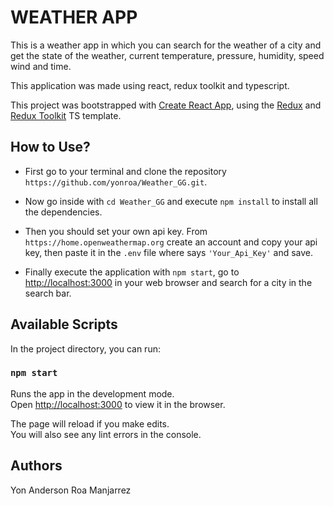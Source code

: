 # WEATHER APP

This is a weather app in which you can search for the weather of a city and get the state of the weather, current temperature, pressure, humidity, speed wind and time.

This application was made using react, redux toolkit and typescript.

This project was bootstrapped with [Create React App](https://github.com/facebook/create-react-app), using the [Redux](https://redux.js.org/) and [Redux Toolkit](https://redux-toolkit.js.org/) TS template.

## How to Use?

- First go to your terminal and clone the repository `https://github.com/yonroa/Weather_GG.git`.

- Now go inside with `cd Weather_GG` and execute `npm install` to install all the dependencies.

- Then you should set your own api key. From `https://home.openweathermap.org` create an account and copy your api key, then paste it in the `.env` file where says `'Your_Api_Key'` and save.

- Finally execute the application with `npm start`, go to [http://localhost:3000](http://localhost:3000) in your web browser and search for a city in the search bar.

## Available Scripts

In the project directory, you can run:

### `npm start`

Runs the app in the development mode.\
Open [http://localhost:3000](http://localhost:3000) to view it in the browser.

The page will reload if you make edits.\
You will also see any lint errors in the console.

## Authors

Yon Anderson Roa Manjarrez
